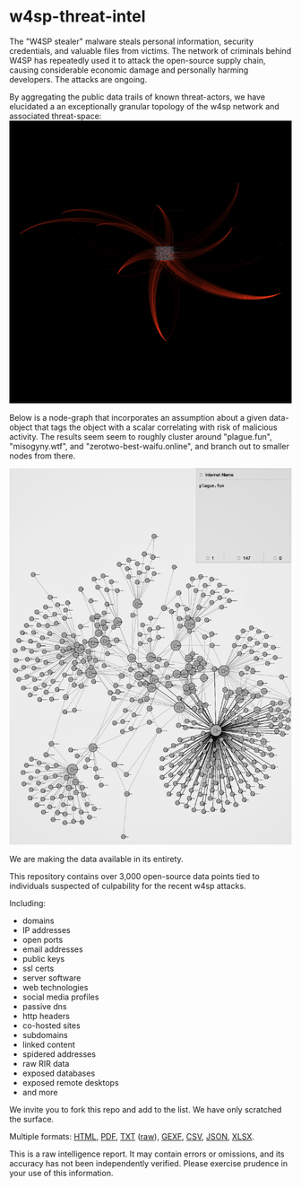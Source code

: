 # w4sp-threat-intel
The "W4SP stealer" malware steals personal information, security credentials, and valuable files from victims. The network of criminals behind W4SP has repeatedly used it to attack the open-source supply chain, causing considerable economic damage and personally harming developers. The attacks are ongoing.

By aggregating the public data trails of known threat-actors, we have elucidated a an exceptionally granular topology of the w4sp network and associated threat-space:
![Data graph](https://raw.githubusercontent.com/reconSuave/w4sp-threat-intel/main/w4sp-network.cleaned.PNG) 

Below is a node-graph that incorporates an assumption about a given data-object that tags the object with a scalar correlating with risk of malicious activity. The results seem seem to roughly cluster around "plague.fun", "misogyny.wtf", and "zerotwo-best-waifu.online", and branch out to smaller nodes from there. 

![node graph of highest risk active nodes](1NP91Z0N-V45P-F4GT-60IN-263T45SOFK3D.cleaned.jpeg)

We are making the data available in its entirety. 

This repository contains over 3,000 open-source data points tied to individuals suspected of culpability for the recent w4sp attacks. 

Including:
- domains
- IP addresses
- open ports
- email addresses
- public keys
- ssl certs
- server software 
- web technologies
- social media profiles
- passive dns 
- http headers
- co-hosted sites
- subdomains 
- linked content 
- spidered addresses
- raw RIR data
- exposed databases
- exposed remote desktops
- and more 

We invite you to fork this repo and add to the list. We have only scratched the surface.

Multiple formats: [HTML](./W4SP-spf.cleaned.html), [PDF](W4SP-spf.cleaned.pdf), [TXT](./w4sp.txt) ([raw](https://raw.githubusercontent.com/reconSuave/w4sp-threat-intel/main/w4sp.txt)), [GEXF](./W4SP-spf.gexf), [CSV](./W4SP-spf.csv), [JSON](./W4SP-spf.json), [XLSX](./W4SP-spf.cleaned.txt).

This is a raw intelligence report. It may contain errors or omissions, and its accuracy has not been independently verified. Please exercise prudence in your use of this information.  

  
